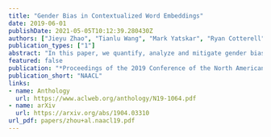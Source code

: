 ```yaml
---
title: "Gender Bias in Contextualized Word Embeddings"
date: 2019-06-01
publishDate: 2021-05-05T10:12:39.280430Z
authors: ["Jieyu Zhao", "Tianlu Wang", "Mark Yatskar", "Ryan Cotterell", "Vicente Ordonez", "Kai-Wei Chang"]
publication_types: ["1"]
abstract: "In this paper, we quantify, analyze and mitigate gender bias exhibited in ELMo's contextualized word vectors. First, we conduct several intrinsic analyses and find that (1) training data for ELMo contains significantly more male than female entities, (2) the trained ELMo embeddings systematically encode gender information and (3) ELMo unequally encodes gender information about male and female entities. Then, we show that a state-of-the-art coreference system that depends on ELMo inherits its bias and demonstrates significant bias on the WinoBias probing corpus. Finally, we explore two methods to mitigate such gender bias and show that the bias demonstrated on WinoBias can be eliminated."
featured: false
publication: "*Proceedings of the 2019 Conference of the North American Chapter of the Association for Computational Linguistics: Human Language Technologies*"
publication_short: "NAACL"
links:
- name: Anthology
  url: https://www.aclweb.org/anthology/N19-1064.pdf
- name: arXiv
  url: https://arxiv.org/abs/1904.03310
url_pdf: papers/zhou+al.naacl19.pdf
---
```


